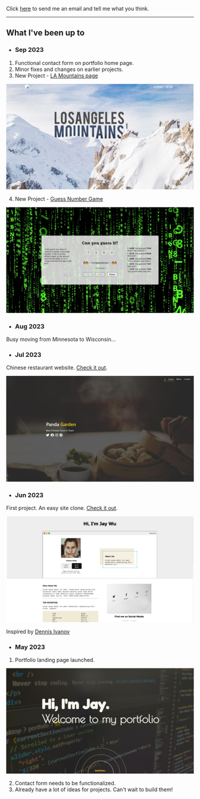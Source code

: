 Click [here](https://jay0223.github.io/#contact) to send me an email and tell me what you think.

---

## What I've been up to

- ### Sep 2023

1. Functional contact form on portfolio home page.
2. Minor fixes and changes on earlier projects.
3. New Project - [LA Mountains page](https://jay0223.github.io/lamountains/)

![Los Angeles Mountains](./img/lamountain-cover.jpg)

4. New Project - [Guess Number Game](https://jay0223.github.io/guessnumber/)

![Guess Number Game](./img/guessnumber-cover.jpg)

- ### Aug 2023

Busy moving from Minnesota to Wisconsin...

- ### Jul 2023

Chinese restaurant website. [Check it out](https://jay0223.github.io/restaurant/).

![chinese restaurant](./img/restaurants-cover.jpg)

- ### Jun 2023

First project. An easy site clone. [Check it out](https://jay0223.github.io/portfolioclone/).

![site clone](./img/clone-portfolio1-cover.jpg)

Inspired by [Dennis Ivanov](http://dennisivy-portfolio.s3-website-us-west-2.amazonaws.com/)

- ### May 2023

1. Portfolio landing page launched.

![portfolio landing page](./img/landingpage-cover.jpg)

2. Contact form needs to be functionalized.
3. Already have a lot of ideas for projects. Can't wait to build them!

